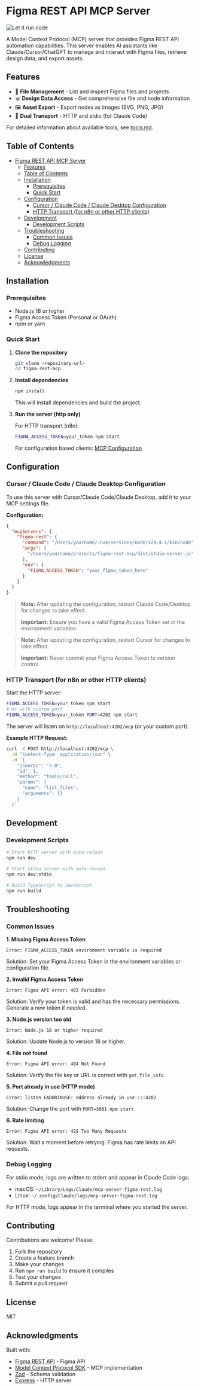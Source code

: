 # Figma REST API MCP Server

![Let it run code](image.png)

A Model Context Protocol (MCP) server that provides Figma REST API automation capabilities. This server enables AI assistants like Claude/Cursor/ChatGPT to manage and interact with Figma files, retrieve design data, and export assets.

## Features

- 🎨 **File Management** - List and inspect Figma files and projects
- 📊 **Design Data Access** - Get comprehensive file and node information
- 🖼️ **Asset Export** - Export nodes as images (SVG, PNG, JPG)
- 🚀 **Dual Transport** - HTTP and stdio (for Claude Code)

For detailed information about available tools, see [tools.md](tools.md).

## Table of Contents

- [Figma REST API MCP Server](#figma-rest-api-mcp-server)
  - [Features](#features)
  - [Table of Contents](#table-of-contents)
  - [Installation](#installation)
    - [Prerequisites](#prerequisites)
    - [Quick Start](#quick-start)
  - [Configuration](#configuration)
    - [Cursor / Claude Code / Claude Desktop Configuration](#cursor--claude-code--claude-desktop-configuration)
    - [HTTP Transport (for n8n or other HTTP clients)](#http-transport-for-n8n-or-other-http-clients)
  - [Development](#development)
    - [Development Scripts](#development-scripts)
  - [Troubleshooting](#troubleshooting)
    - [Common Issues](#common-issues)
    - [Debug Logging](#debug-logging)
  - [Contributing](#contributing)
  - [License](#license)
  - [Acknowledgments](#acknowledgments)

## Installation

### Prerequisites
- Node.js 18 or higher
- Figma Access Token (Personal or OAuth)
- npm or yarn

### Quick Start

1. **Clone the repository**
   ```bash
   git clone <repository-url>
   cd figma-rest-mcp
   ```

2. **Install dependencies**
   ```bash
   npm install
   ```

   This will install dependencies and build the project.

3. **Run the server (http only)**

   For HTTP transport (n8n):
   ```bash
   FIGMA_ACCESS_TOKEN=your_token npm start
   ```

   For configuration based clients: [MCP Configuration](#configuration)

## Configuration

### Cursor / Claude Code / Claude Desktop Configuration

To use this server with Cursor/Claude Code/Claude Desktop, add it to your MCP settings file.

**Configuration:**
```json
{
  "mcpServers": {
    "figma-rest": {
      "command": "/Users/yourname/.nvm/versions/node/v24.4.1/bin/node",
      "args": [
        "/Users/yourname/projects/figma-rest-mcp/dist/stdio-server.js"
      ],
      "env": {
        "FIGMA_ACCESS_TOKEN": "your_figma_token_here"
      }
    }
  }
}
```

> **Note:** After updating the configuration, restart Claude Code/Desktop for changes to take effect.
>
> **Important:** Ensure you have a valid Figma Access Token set in the environment variables.

> **Note:** After updating the configuration, restart Cursor for changes to take effect.
>
> **Important:** Never commit your Figma Access Token to version control.

### HTTP Transport (for n8n or other HTTP clients)

Start the HTTP server:
```bash
FIGMA_ACCESS_TOKEN=your_token npm start
# or with custom port
FIGMA_ACCESS_TOKEN=your_token PORT=4202 npm start
```

The server will listen on `http://localhost:4202/mcp` (or your custom port).

**Example HTTP Request:**
```bash
curl -X POST http://localhost:4202/mcp \
  -H "Content-Type: application/json" \
  -d '{
    "jsonrpc": "2.0",
    "id": 1,
    "method": "tools/call",
    "params": {
      "name": "list_files",
      "arguments": {}
    }
  }'
```

## Development

### Development Scripts

```bash
# Start HTTP server with auto-reload
npm run dev

# Start stdio server with auto-reload
npm run dev:stdio

# Build TypeScript to JavaScript
npm run build
```

## Troubleshooting

### Common Issues

**1. Missing Figma Access Token**
```
Error: FIGMA_ACCESS_TOKEN environment variable is required
```
Solution: Set your Figma Access Token in the environment variables or configuration file.

**2. Invalid Figma Access Token**
```
Error: Figma API error: 403 Forbidden
```
Solution: Verify your token is valid and has the necessary permissions. Generate a new token if needed.

**3. Node.js version too old**
```
Error: Node.js 18 or higher required
```
Solution: Update Node.js to version 18 or higher.

**4. File not found**
```
Error: Figma API error: 404 Not Found
```
Solution: Verify the file key or URL is correct with `get_file_info`.

**5. Port already in use (HTTP mode)**
```
Error: listen EADDRINUSE: address already in use :::4202
```
Solution: Change the port with `PORT=3001 npm start`

**6. Rate limiting**
```
Error: Figma API error: 429 Too Many Requests
```
Solution: Wait a moment before retrying. Figma has rate limits on API requests.

### Debug Logging

For stdio mode, logs are written to stderr and appear in Claude Code logs:
- macOS: `~/Library/Logs/Claude/mcp-server-figma-rest.log`
- Linux: `~/.config/Claude/logs/mcp-server-figma-rest.log`

For HTTP mode, logs appear in the terminal where you started the server.

## Contributing

Contributions are welcome! Please:
1. Fork the repository
2. Create a feature branch
3. Make your changes
4. Run `npm run build` to ensure it compiles
5. Test your changes
6. Submit a pull request

## License

MIT

## Acknowledgments

Built with:
- [Figma REST API](https://www.figma.com/developers/api) - Figma API
- [Model Context Protocol SDK](https://github.com/modelcontextprotocol/typescript-sdk) - MCP implementation
- [Zod](https://zod.dev/) - Schema validation
- [Express](https://expressjs.com/) - HTTP server
